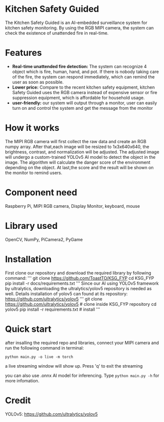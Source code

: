 # Kitchen Safety Guided <br>
The Kitchen Safety Guided is an AI-embedded surveillance system for kitchen safety monitoring. By using the RGB MIPI camera, the system can check the existence of unattended fire in real-time.

# Features
- **Real-time unattended fire detection:** The system can recognize 4 object which is fire, human, hand, and pot. If there is nobody taking care of the fire, the system can respond immediately, which can remind the user as soon as possible. <br>
- **Lower price:** Compare to the recent kitchen safety equipment, kitchen Safety Guided uses the RGB camera instead of expensive sensor or fire suppression equipment, which is affordable for household usage. <br>
- **user-friendly:** our system will output through a monitor, user can easily turn on and control the system and get the message from the monitor

# How it works
The MIPI RGB camera will first collect the raw data and create an RGB numpy array. After that,each image will be resized to 1x3x640x640, the brightness, contrast, and normalization will be adjusted. The adjusted image will undergo a custom-trained YOLOv5 AI model to detect the object in the image. The algorithm will calculate the danger score of the environment depending on the object. At last,the score and the result will be shown on the monitor to remind users.

# Component need
Raspberry Pi, MIPI RGB camera, Display Monitor, keyboard, mouse 

# Library used
OpenCV, NumPy, PiCamera2, PyGame

# Installation 
First clone our repository and download the required library by following command:
'''
git clone https://github.com/ToastTO/KSG_FYP
cd KSG_FYP
pip install -r docs/requirements.txt
'''
Since our AI using YOLOv5 framework by ultralytics, downloading the ultralytics/yolov5 repository is needed as well. Details installation of yolov5 can found at its repository: https://github.com/ultralytics/yolov5
'''
git clone https://github.com/ultralytics/yolov5  # clone inside KSG_FYP repository
cd yolov5
pip install -r requirements.txt  # install
'''

# Quick start
after insalling the required repo and libraries, connect your MIPI camera and run the following command in terminal:
```
python main.py -o live -m torch
```
a live streaming window will show up. Press 'q' to exit the streaming

you can also use .onnx AI model for inferencing. Type `python main.py -h` for more infomation.


# Credit 
YOLOv5: https://github.com/ultralytics/yolov5
